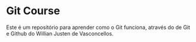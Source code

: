 # Git Course

Este é um repositório para aprender como o Git funciona, através do de Git e Github do Willian Justen de Vasconcellos.
